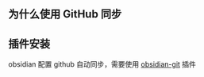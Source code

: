## 为什么使用 GitHub 同步

## 插件安装

obsidian 配置 github 自动同步，需要使用 [obsidian-git](obsidian://show-plugin?id=obsidian-git) 插件

